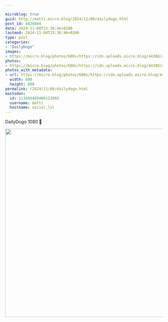 ```yaml
---

microblog: true
guid: http://matti.micro.blog/2024/11/08/dailydogo.html
post_id: 4426844
date: 2024-11-08T23:36:46+0200
lastmod: 2024-11-08T23:36:46+0200
type: post
categories:
- "DailyDogo"
images:
- https://micro.blog/photos/600x/https://cdn.uploads.micro.blog/44388/2024/fb11255cb39c4337b395520187aeb3db.jpg
photos:
- https://micro.blog/photos/600x/https://cdn.uploads.micro.blog/44388/2024/fb11255cb39c4337b395520187aeb3db.jpg
photos_with_metadata:
- url: https://micro.blog/photos/600x/https://cdn.uploads.micro.blog/44388/2024/fb11255cb39c4337b395520187aeb3db.jpg
  width: 600
  height: 600
permalink: /2024/11/08/dailydogo.html
mastodon:
  id: 113449489400123095
  username: matti
  hostname: social.lol
---
```

DailyDogo 1080 🐶

<img src="https://micro.blog/photos/600x/https://blog.martin-haehnel.de/uploads/2024/fb11255cb39c4337b395520187aeb3db.jpg" width="600" height="600" alt="" />
